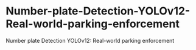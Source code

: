 # Number-plate-Detection-YOLOv12-Real-world-parking-enforcement
Number plate Detection YOLOv12: Real-world parking enforcement
